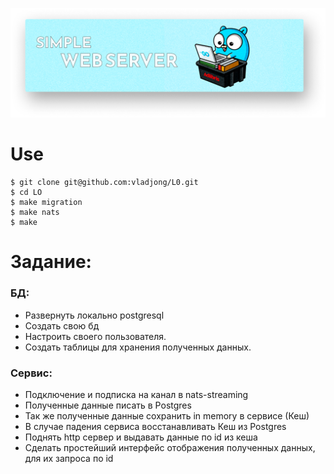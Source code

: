 ![](img/previe.png)

# Use
```
$ git clone git@github.com:vladjong/L0.git
$ cd LO
$ make migration
$ make nats
$ make
```

# Задание: 
### БД:
- Развернуть локально postgresql
- Создать свою бд
- Настроить своего пользователя.
- Создать таблицы для хранения полученных данных.
### Сервис:
- Подключение и подписка на канал в nats-streaming
- Полученные данные писать в Postgres
- Так же полученные данные сохранить in memory в сервисе (Кеш)
- В случае падения сервиса восстанавливать Кеш из Postgres
- Поднять http сервер и выдавать данные по id из кеша
- Сделать простейший интерфейс отображения полученных данных, для их запроса по id
